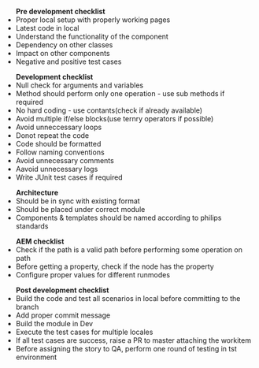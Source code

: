 
<ul><b>Pre development checklist</b>
  <li>Proper local setup with properly working pages</li>
  <li>Latest code in local</li>
  <li>Understand the functionality of the component</li>
  <li>Dependency on other classes</li>
  <li>Impact on other components</li>
  <li>Negative and positive test cases</li>
</ul>
<ul><b>Development checklist</b>
  <li>Null check for arguments and variables</li>
  <li>Method should perform only one operation - use sub methods if required</li>
  <li>No hard coding - use contants(check if already available)</li>
  <li>Avoid multiple if/else blocks(use ternry operators if possible)</li>
  <li>Avoid unneccessary loops</li>
  <li>Donot repeat the code</li>
  <li>Code should be formatted</li>
  <li>Follow naming conventions</li>
  <li>Avoid unnecessary comments</li>
  <li>Aavoid unnecessary logs</li>
  <li>Write JUnit test cases if required</li>
</ul>
<ul><b>Architecture</b>
  <li>Should be in sync with existing format</li>
  <li>Should be placed under correct module</li>
  <li>Components & templates should be named according to philips standards</li>
</ul>
<ul><b>AEM checklist</b>
  <li>Check if the path is a valid path before performing some operation on path</li>
  <li>Before getting a property, check if the node has the property</li>
  <li>Configure proper values for different runmodes</li>
</ul>
<ul><b>Post development checklist</b>
  <li>Build the code and test all scenarios in local before committing to the branch</li>
  <li>Add proper commit message</li>
  <li>Build the module in Dev</li>
  <li>Execute the test cases for multiple locales</li>
  <li>If all test cases are success, raise a PR to master attaching the workitem</li>
  <li>Before assigning the story to QA, perform one round of testing in tst environment</li>
</ul>


